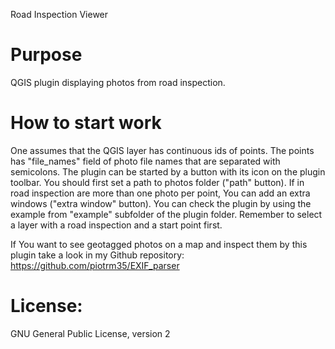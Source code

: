 Road Inspection Viewer

# Purpose
QGIS plugin displaying photos from road inspection.

# How to start work
One assumes that the QGIS layer has continuous ids of points. The points has "file_names" field of photo file names
that are separated with semicolons. The plugin can be started by a button with its icon on the plugin toolbar.
You should first set a path to photos folder ("path" button).
If in road inspection are more than one photo per point, You can add an extra windows ("extra window" button).
You can check the plugin by using the example from "example" subfolder of the plugin folder.
Remember to select a layer with a road inspection and a start point first.

If You want to see geotagged photos on a map and inspect them by this plugin take a look 
in my Github repository: https://github.com/piotrm35/EXIF_parser
 
# License:
GNU General Public License, version 2

